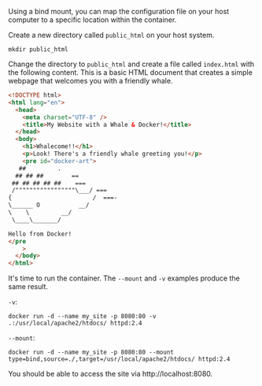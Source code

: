 
Using a bind mount, you can map the configuration file on your host computer to a specific location within the container.

Create a new directory called `public_html` on your host system.

```
mkdir public_html
```

Change the directory to `public_html` and create a file called `index.html` with the following content. This is a basic HTML document that creates a simple webpage that welcomes you with a friendly whale.

```html
<!DOCTYPE html>
<html lang="en">
  <head>
    <meta charset="UTF-8" />
    <title>My Website with a Whale & Docker!</title>
  </head>
  <body>
    <h1>Whalecome!!</h1>
    <p>Look! There's a friendly whale greeting you!</p>
    <pre id="docker-art">
   ##         .
  ## ## ##        ==
 ## ## ## ## ##    ===
 /"""""""""""""""""\___/ ===
{                       /  ===-
\______ O           __/
\    \         __/
 \____\_______/

Hello from Docker!
</pre
    >
  </body>
</html>
```

It's time to run the container. The `--mount` and `-v` examples produce the same result.

`-v`:

```
docker run -d --name my_site -p 8080:80 -v .:/usr/local/apache2/htdocs/ httpd:2.4
```

`--mount`:

```
docker run -d --name my_site -p 8080:80 --mount type=bind,source=./,target=/usr/local/apache2/htdocs/ httpd:2.4
```

You should be able to access the site via http://localhost:8080.
